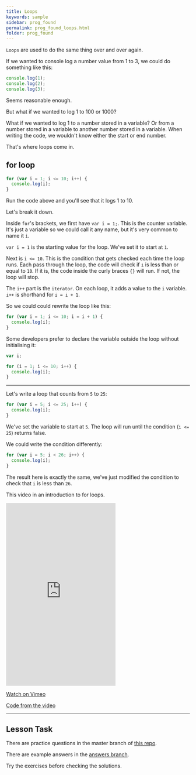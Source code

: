 ```yaml
---
title: Loops
keywords: sample
sidebar: prog_found
permalink: prog_found_loops.html
folder: prog_found
---
```


`Loops` are used to do the same thing over and over again.

If we wanted to console log a number value from 1 to 3, we could do something like this:

```js
console.log(1);
console.log(2);
console.log(3);
```

Seems reasonable enough.

But what if we wanted to log 1 to 100 or 1000?

What if we wanted to log 1 to a number stored in a variable? Or from a number stored in a variable to another number stored in a variable. When writing the code, we wouldn't know either the start or end number.

That's where loops come in.

<a id="for-loop"></a>

## for loop

```js
for (var i = 1; i <= 10; i++) {
  console.log(i);
}
```

Run the code above and you'll see that it logs 1 to 10.

Let's break it down.

Inside `for`'s brackets, we first have `var i = 1;`. This is the counter variable. It's just a variable so we could call it any name, but it's very common to name it `i`.

<!-- ```js
for(var i = 1; i <= 10; i++) {
    console.log(i);
}
``` -->

`var i = 1` is the starting value for the loop. We've set it to start at `1`.

Next is `i <= 10`. This is the condition that gets checked each time the loop runs. Each pass through the loop, the code will check if `i` is less than or equal to `10`. If it is, the code inside the curly braces `{}` will run. If not, the loop will stop.

The `i++` part is the `iterator`. On each loop, it adds a value to the `i` variable. `i++` is shorthand for `i = i + 1`.

So we could could rewrite the loop like this:

```js
for (var i = 1; i <= 10; i = i + 1) {
  console.log(i);
}
```

Some developers prefer to declare the variable outside the loop without initialising it:

```js
var i;

for (i = 1; i <= 10; i++) {
  console.log(i);
}
```

---

Let's write a loop that counts from `5` to `25`:

```js
for (var i = 5; i <= 25; i++) {
  console.log(i);
}
```

We've set the variable to start at `5`. The loop will run until the condition (`i <= 25`) returns false.

We could write the condition differently:

```js
for (var i = 5; i < 26; i++) {
  console.log(i);
}
```

The result here is exactly the same, we've just modified the condition to check that `i` is less than `26`.

This video in an introduction to for loops.

<iframe src="https://player.vimeo.com/video/490475154"  height="500" frameborder="0" allow="autoplay; fullscreen" allowfullscreen></iframe>

<a href="https://vimeo.com/490475154/23fd9e35a7" target="_blank">Watch on Vimeo</a>

<a href="https://github.com/NoroffFEU/for-loop/blob/master/script.js" target="_blank">Code from the video</a>

---

## Lesson Task

There are practice questions in the master branch of <a href="https://github.com/NoroffFEU/lesson-task-pf-module1-lesson4" target="_blank">this repo</a>.

There are example answers in the <a href="https://github.com/NoroffFEU/lesson-task-pf-module1-lesson4/tree/answers" target="_blank">answers branch</a>.

Try the exercises before checking the solutions.
<!--stackedit_data:
eyJoaXN0b3J5IjpbLTE0NTE0NDg3ODRdfQ==
-->
